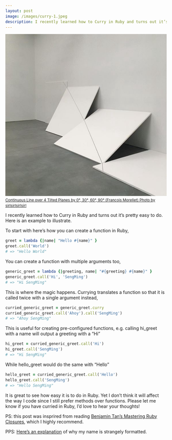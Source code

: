 ```yaml
---
layout: post
image: /images/curry-1.jpeg
description: I recently learned how to Curry in Ruby and turns out it’s pretty easy to do.
---
```


<p class='text-center'>
  <img src='/images/curry-1.jpeg' alt='Negative Megalith #5 by Michael Heizer' class='img-rounded img-responsive center-block' />
  <a  href='https://www.instagram.com/p/BehWVHyBMdo/'>
    <small><u>Continuous Line over 4 Tilted Planes by 0°, 30°, 60°, 90° (Francois Morellet) Photo by sirlsirlsirlsirl</u></small>
  </a>
</p>

I recently learned how to Curry in Ruby and turns out it’s pretty easy to do. Here is an example to illustrate.

To start with here’s how you can create a function in Ruby,

```ruby
greet = lambda {|name| "Hello #{name}" }
greet.call('World')
# => "Hello World"
```

You can create a function with multiple arguments too,

```ruby
generic_greet = lambda {|greeting, name| "#{greeting} #{name}" }
generic_greet.call('Hi', 'SengMing')
# => "Hi SengMing"
```

This is where the magic happens. Currying translates a function so that it is called twice with a single argument instead,

```ruby
curried_generic_greet = generic_greet.curry
curried_generic_greet.call('Ahoy').call('SengMing')
# => "Ahoy SengMing"
```

This is useful for creating pre-configured functions, e.g. calling hi_greet with a name will output a greeting with a “Hi”

```ruby
hi_greet = curried_generic_greet.call('Hi')
hi_greet.call('SengMing')
# => "Hi SengMing"
```

While hello_greet would do the same with “Hello”

```ruby
hello_greet = curried_generic_greet.call('Hello')
hello_greet.call('SengMing')
# => "Hello SengMing"
```

It is great to see how easy it is to do in Ruby. Yet I don’t think it will affect the way I code since I still prefer methods over functions. Please let me know if you have curried in Ruby, I’d love to hear your thoughts!

PS: this post was insprired from reading [Benjamin Tan’s Mastering Ruby Closures](https://pragprog.com/book/btrubyclo/mastering-ruby-closures), which I highly recommend.

PPS: [Here’s an explanation](https://medium.com/@sengming/designing-my-name-8b2da47bb827) of why my name is strangely formatted.